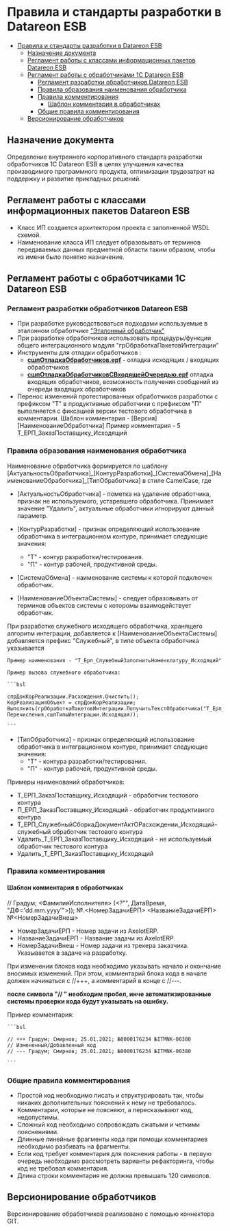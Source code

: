 # Правила и стандарты разработки в Datareon ESB

- [Правила и стандарты разработки в Datareon ESB](#правила-и-стандарты-разработки-в-datareon-esb)
  - [Назначение документа](#назначение-документа)
  - [Регламент работы с классами информационных пакетов Datareon ESB](#регламент-работы-с-классами-информационных-пакетов-datareon-esb)
  - [Регламент работы с обработчиками 1С Datareon ESB](#регламент-работы-с-обработчиками-1с-datareon-esb)
    - [Регламент разработки обработчиков Datareon ESB](#регламент-разработки-обработчиков-datareon-esb)
    - [Правила образования наименования обработчика](#правила-образования-наименования-обработчика)
    - [Правила комментирования](#правила-комментирования)
      - [Шаблон комментария в обработчиках](#шаблон-комментария-в-обработчиках)
    - [Общие правила комментирования](#общие-правила-комментирования)
  - [Версионирование обработчиков](#версионирование-обработчиков)

## Назначение документа

Определение внутреннего корпоративного стандарта разработки обработчиков 1С Datareon ESB в целях улучшения качества производимого программного продукта, оптимизации трудозатрат на поддержку и развитие прикладных решений.

## Регламент работы с классами информационных пакетов Datareon ESB

- Класс ИП создается архитектором проекта с заполненной WSDL cхемой.
- Наименование класса ИП следует образовывать от терминов передаваемых данных предметной области таким образом, чтобы из имени было понятно назначение.

## Регламент работы с обработчиками 1С Datareon ESB

### Регламент разработки обработчиков Datareon ESB

- При разработке руководствоваться подходами используемые в эталонном обработчике ["Эталонный обработчик"](ЭталонныйОбработчик.bsl)
- При разработке обработчиков использовать процедуры/функции общего интеграционного модуля "грОбработкаПакетовИнтеграции"
- Инструменты для отладки обработчиков :
  - [**сшпОтладкаОбработчиков.epf**](./сшпОтладкаОбработчиков.epf) -  отладка исходящих / входящих обработчиков
  - [**сшпОтладкаОбработчиковСВходящейОчередью.epf**](./сшпОтладкаОбработчиковСВходящейОчередью.epf) отладка входящих обработчиков, возможность получения сообщений из очереди входящих обработчиков
- Перенос изменений протестированных обработчиков разработки с префиксом "Т" в продуктивные обработчики с префиксом "П" выполняется с фиксацией версии тестового обработчика в комментарии.
Шаблон комментария - [Версия] [НаименованиеОбработчика]
Пример комментария - 5 Т_ЕРП_ЗаказПоставщику_Исходящий

### Правила образования наименования обработчика

Наименование обработчика формируется по шаблону [АктуальностьОбработчика]\_[КонтурРазработки]\_[СистемаОбмена]\_[НаименованиеОбработчика]\_[ТипОбработчика]  в стиле CamelCase, где

- [АктуальностьОбработчика] - пометка на удаление обработчика, признак не используемого, устаревшего обработчика. Принимает значение "Удалить", актуальные обработчики игнорируют данный параметр.

- [КонтурРазработки] - признак определяющий использование обработчика в интеграционном контуре, принимает следующие значения:
  - "Т" - контур разработки/тестирования.
  - "П" - контур рабочей, продуктивной среды.

- [СистемаОбмена] - наименование системы к которой подключен обработчик.
  
- [НаименованиеОбъектаСистемы] - следует образовывать от терминов объектов системы с которомы взаимодействует обработчик.

При разработке служебного исходящего обработчика, хранящего алгоритм интеграции, добавляется к [НаименованиеОбъектаСистемы] добавляется префикс "Служебный", в типе объекта обработчика указывается

    Пример наименования - "Т_Ерп_СлужебныйЗаполнитьНоменклатуру_Исходящий"

    Пример вызова служебного обработчика:

    ```bsl
    
    спрДокКорРеализации.Расхождения.Очистить();
    КорРеализацияОбъект = спрДокКорРеализации;
    Выполнить(грОбработкаПакетовИнтеграции.ПолучитьТекстОбработчика("Т_Ерп_СлужебныйЗаполнитьРасхожденияКорректировкиРеализации_Исходящий", 
    Перечисления.сшпТипыИнтеграции.Исходящая));
    
    ```

- [ТипОбработчика] - признак определяющий использование обработчика в интеграционном контуре, принимает следующие значения:
  - "Т" - контура разработки/тестирования.
  - "П" - контур рабочей, продуктивной среды.

Примеры наименований обработчиков:

- Т_ЕРП_ЗаказПоставщику_Исходящий - обработчик тестового контура
- П_ЕРП_ЗаказПоставщику_Исходящий - обработчик продуктивного контура
- Т_ЕРП_СлужебныйСборкаДокументАктОРасхождении_Исходящий- служебный обработчик тестового контура
- Удалить_Т_ЕРП_ЗаказПоставщику_Исходящий - не используемый обработчик тестового контура
- Удалить_Т_ЕРП_ЗаказПоставщику_Исходящий

### Правила комментирования

#### Шаблон комментария в обработчиках

// Градум; <ФамилияИсполнителя> (<?"", ДатаВремя, "ДФ='dd.mm.yyyy'">)); №.<НомерЗадачиЕРП> <НазваниеЗадачиЕРП> №<НомерЗадачиВнеш>

- НомерЗадачиЕРП - Номер задачи из AxelotERP.
- НазваниеЗадачиЕРП - Название задачи из AxelotERP.
- НомерЗадачиВнеш - Номер задачи из трекера заказчика. Указывается в задаче на разработку.

При изменении блоков кода необходимо указывать начало и окончание вносимых изменений. При этом, комментарий блока кода в начале должен начинаться с //+++, а комментарий в конце с //---.

__после символа "// " необходим пробел, инче автоматизированные системы проверки кода будут указывать на ошибку.__

Пример комментария:

    ```bsl

    // +++ Градум; Смирнов; 25.01.2021; №0000176234 №ITMNK-00380 
    // Измененный/Добавленный код
    // --- Градум; Смирнов; 25.01.2021; №0000176234 №ITMNK-00380 

    ```

### Общие правила комментирования

- Простой код необходимо писать и структурировать так, чтобы никаких дополнительных пояснений к нему не требовалось.
- Комментарии, которые не поясняют, а пересказывают код, недопустимы.
- Сложный код необходимо сопровождать сжатыми и четкими пояснениями.
- Длинные линейные фрагменты кода при помощи комментариев необходимо разбивать на фрагменты.
- Если код требует комментария для пояснения работы - в первую очередь необходимо рассмотреть варианты рефакторинга, чтобы код не требовал комментария.
- Длина строки комментария не должна превышать 120 символов.

## Версионирование обработчиков

Версионирование обработчиков реализовано с помощью коннектора GIT.